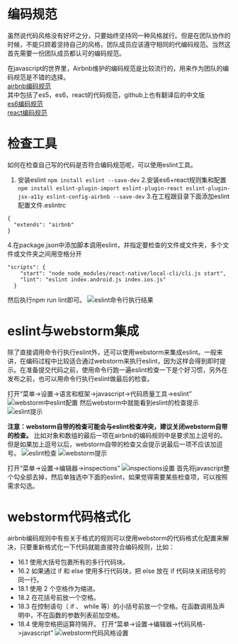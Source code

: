 # 编码规范
虽然说代码风格没有好坏之分，只要始终坚持同一种风格就行。但是在团队协作的时候，不能只顾着坚持自己的风格，团队成员应该遵守相同的代编码规范。当然这首先需要一份团队成员都认可的编码规范。

在javascript的世界里，Airbnb维护的编码规范是比较流行的，用来作为团队的编码规范是不错的选择。  
[airbnb编码规范](https://github.com/airbnb/javascript)  
其中包括了es5，es6，react的代码规范，github上也有翻译后的中文版  
[es6编码规范](https://github.com/yuche/javascript)  
[react编码规范](https://github.com/JasonBoy/javascript/tree/master/react)

# 检查工具
如何在检查自己写的代码是否符合编码规范呢，可以使用eslint工具。
1. 安装eslint
```npm install eslint --save-dev```
2.安装es6+react规则集和配置
```npm install eslint-plugin-import eslint-plugin-react eslint-plugin-jsx-a11y eslint-config-airbnb --save-dev```
3.在工程跟目录下面添加eslint配置文件.eslintrc
```
{
  "extends": "airbnb"
}
```
4.在package.json中添加脚本调用eslint，并指定要检查的文件或文件夹，多个文件或文件夹之间用空格分开
```
"scripts": {
    "start": "node node_modules/react-native/local-cli/cli.js start",
    "lint": "eslint index.android.js index.ios.js"
  }
```
然后执行npm run lint即可。
![eslint命令行执行结果](image/eslint命令行执行结果.png)

# eslint与webstorm集成
除了直接调用命令行执行eslint外，还可以使用webstorm来集成eslint。一般来讲，在编码过程中比较适合通过webstorm来执行eslint，因为这样会得到即时提示。在准备提交代码之前，使用命令行跑一遍eslint检查一下是个好习惯，另外在发布之前，也可以用命令行执行eslint做最后的检查。

打开“菜单->设置->语言和框架->javascript->代码质量工具->eslint”
![webstorm中eslint配置](image/webstorm中eslint配置.png)
然后webstorm中就能看到eslint的检查提示
![eslint提示](image/eslint提示.png)

**注意：webstorm自带的检查可能会与eslint检查冲突，建议关闭webstorm自带的检查。**
比如对象和数组的最后一项在airbnb的编码规则中是要求加上逗号的。但是如果加上逗号以后，webstorm自带的检查又会提示说最后一项不应该加逗号。
![eslint检查](image/eslint检查.png)
![webstorm提示](image/webstorm提示.png)

打开“菜单->设置->编辑器->inspections”
![inspections设置](image/inspections设置.png)
首先将javascript整个勾全部去掉，然后单独选中下面的eslint，如果觉得需要某些检查项，可以按照需求勾选。

# webstorm代码格式化
airbnb编码规则中有些关于格式的规则可以使用webstorm的代码格式化配置来解决，只要重新格式化一下代码就能直接符合编码规则，比如：
* 16.1  使用大括号包裹所有的多行代码块。
* 16.2  如果通过  if  和  else  使用多行代码块，把  else  放在  if  代码块关闭括号的同一行。
* 18.1  使用 2 个空格作为缩进。
* 18.2  在花括号前放一个空格。
* 18.3  在控制语句（ if 、 while  等）的小括号前放一个空格。在函数调用及声明中，不在函数的参数列表前加空格。
* 18.4  使用空格把运算符隔开。
打开“菜单->设置->编辑器->代码风格->javascript”
![webstorm代码风格设置](image/webstorm代码风格设置.png)
